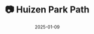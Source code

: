 ---
title: '📷 Huizen Park Path'
date: '2025-01-09'
image: 'https://cdn.diblasio.social/static/photos/2025/20250109_124546.jpg'
thumbnail: 'https://cdn.diblasio.social/static/photos/2025/thumbnails/20250109_124546.jpg'
alt_text: "A park path in Huizen, Netherlands with a pedestrian sign and distant dog walker."
tags:
  - "#Photography"
  - "#Netherlands"
  - "#Huizen"
  - "#Nature"
  - "#StreetPhotography"
  - "#WalkingPath"
  - "#Outdoor"
  - "#iPhonePhotography"
  - "#NatureLovers"
  - "#ShotOniPhone"
  - "#Halide"
  - "#ProcessZero"
description: ''
created_date: '2025-01-09'
location: "89, Doctor Lelylaan, Zenderwijk, Huizerhoogt, Huizen, Noord-Holland, Nederland, 1276 GE, Nederland"
exif_data: "Apple iPhone 15 Pro 9mm f/2.8 (1/500 | f/2.8 | ISO 25)"
draft: false
---